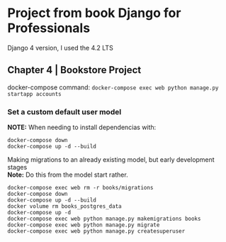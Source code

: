 # Project from book Django for Professionals
Django 4 version, I used the 4.2 LTS

## Chapter 4 | Bookstore Project
docker-compose command: `docker-compose exec web python manage.py startapp accounts`

### Set a custom default user model

**NOTE:** When needing to install dependencias with:  
```aiignore
docker-compose down
docker-compose up -d --build
```

Making migrations to an already existing model, but early development stages  
**Note:** Do this from the model start rather.
```aiignore
docker-compose exec web rm -r books/migrations
docker-compose down
docker-compose up -d --build
docker volume rm books_postgres_data
docker-compose up -d
docker-compose exec web python manage.py makemigrations books
docker-compose exec web python manage.py migrate
docker-compose exec web python manage.py createsuperuser
```